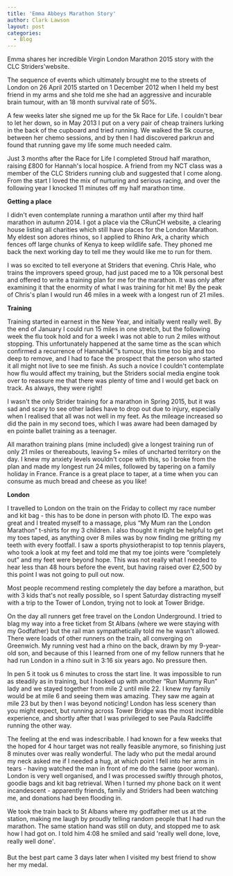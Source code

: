 ```yaml
---
title: 'Emma Abbeys Marathon Story'
author: Clark Lawson
layout: post
categories:
  - Blog
---
```


Emma shares her incredible Virgin London Marathon 2015 story with the CLC Striders'website.

The sequence of events which ultimately brought me to the streets of London on 26 April 2015 started on 1 December 2012 when I held my best friend in my arms and she told me she had an aggressive and incurable brain tumour, with an 18 month survival rate of 50%.

A few weeks later she signed me up for the 5k Race for Life. I couldn't bear to let her down, so in May 2013 I put on a very pair of cheap trainers lurking in the back of the cupboard and tried running. We walked the 5k course, between her chemo sessions, and by then I had discovered parkrun and found that running gave my life some much needed calm.

Just 3 months after the Race for Life I completed Stroud half marathon, raising £800 for Hannah's local hospice. A friend from my NCT class was a member of the CLC Striders running club and suggested that I come along. From the start I loved the mix of nurturing and serious racing, and over the following year I knocked 11 minutes off my half marathon time.

**Getting a place**

I didn't even contemplate running a marathon until after my third half marathon in autumn 2014. I got a place via the CRunCH website, a clearing house listing all charities which still have places for the London Marathon. My eldest son adores rhinos, so I applied to Rhino Ark, a charity which fences off large chunks of Kenya to keep wildlife safe. They phoned me back the next working day to tell me they would like me to run for them.

I was so excited to tell everyone at Striders that evening. Chris Hale, who trains the improvers speed group, had just paced me to a 10k personal best and offered to write a training plan for me for the marathon. It was only after examining it that the enormity of what I was training for hit me! By the peak of Chris's plan I would run 46 miles in a week with a longest run of 21 miles.

**Training**

Training started in earnest in the New Year, and initially went really well. By the end of January I could run 15 miles in one stretch, but the following week the flu took hold and for a week I was not able to run 2 miles without stopping. This unfortunately happened at the same time as the scan which confirmed a recurrence of Hannahâ€™s tumour, this time too big and too deep to remove, and I had to face the prospect that the person who started it all might not live to see me finish. As such a novice I couldn't contemplate how flu would affect my training, but the Striders social media engine took over to reassure me that there was plenty of time and I would get back on track. As always, they were right!

I wasn't the only Strider training for a marathon in Spring 2015, but it was sad and scary to see other ladies have to drop out due to injury, especially when I realised that all was not well in my feet. As the mileage increased so did the pain in my second toes, which I was aware had been damaged by en pointe ballet training as a teenager.

All marathon training plans (mine included) give a longest training run of only 21 miles or thereabouts, leaving 5+ miles of uncharted territory on the day. I knew my anxiety levels wouldn't cope with this, so I broke from the plan and made my longest run 24 miles, followed by tapering on a family holiday in France. France is a great place to taper, at a time when you can consume as much bread and cheese as you like!

**London**

I travelled to London on the train on the Friday to collect my race number and kit bag - this has to be done in person with photo ID. The expo was great and I treated myself to a massage, plus &#8220;My Mum ran the London Marathon&#8221; t-shirts for my 3 children. I also thought it might be helpful to get my toes taped, as anything over 8 miles was by now finding me gritting my teeth with every footfall. I saw a sports physiotherapist to top tennis players, who took a look at my feet and told me that my toe joints were &#8220;completely out&#8221; and my feet were beyond hope. This was not really what I needed to hear less than 48 hours before the event, but having raised over £2,500 by this point I was not going to pull out now.

Most people recommend resting completely the day before a marathon, but with 3 kids that's not really possible, so I spent Saturday distracting myself with a trip to the Tower of London, trying not to look at Tower Bridge.

On the day all runners get free travel on the London Underground. I tried to blag my way into a free ticket from St Albans (where we were staying with my Godfather) but the rail man sympathetically told me he wasn't allowed. There were loads of other runners on the train, all converging on Greenwich. My running vest had a rhino on the back, drawn by my 9-year-old son, and because of this I learned from one of my fellow runners that he had run London in a rhino suit in 3:16 six years ago. No pressure then.

In pen 5 it took us 6 minutes to cross the start line. It was impossible to run as steadily as in training, but I hooked up with another &#8220;Run Mummy Run&#8221; lady and we stayed together from mile 2 until mile 22. I knew my family would be at mile 6 and seeing them was amazing. They saw me again at mile 23 but by then I was beyond noticing! London has less scenery than you might expect, but running across Tower Bridge was the most incredible experience, and shortly after that I was privileged to see Paula Radcliffe running the other way.

The feeling at the end was indescribable. I had known for a few weeks that the hoped for 4 hour target was not really feasible anymore, so finishing just 8 minutes over was really wonderful. The lady who put the medal around my neck asked me if I needed a hug, at which point I fell into her arms in tears - having watched the man in front of me do the same (poor woman). London is very well organised, and I was processed swiftly through photos, goodie bags and kit bag retrieval. When I turned my phone back on it went incandescent - apparently friends, family and Striders had been watching me, and donations had been flooding in.

We took the train back to St Albans where my godfather met us at the station, making me laugh by proudly telling random people that I had run the marathon. The same station hand was still on duty, and stopped me to ask how I had got on. I told him 4:08 he smiled and said 'really well done, love, really well done'.

But the best part came 3 days later when I visited my best friend to show her my medal.
